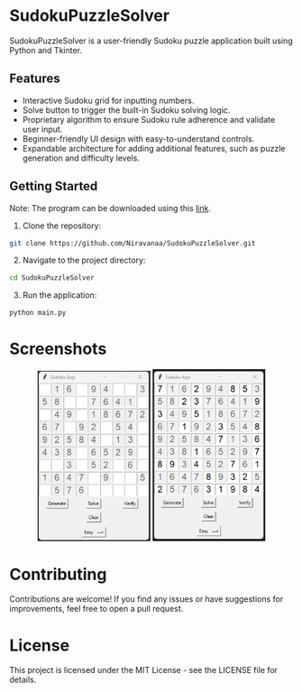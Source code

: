 # SudokuPuzzleSolver

SudokuPuzzleSolver is a user-friendly Sudoku puzzle application built using Python and Tkinter.

## Features

- Interactive Sudoku grid for inputting numbers.
- Solve button to trigger the built-in Sudoku solving logic.
- Proprietary algorithm to ensure Sudoku rule adherence and validate user input.
- Beginner-friendly UI design with easy-to-understand controls.
- Expandable architecture for adding additional features, such as puzzle generation and difficulty levels.

## Getting Started

Note: The program can be downloaded using this [link](https://drive.google.com/uc?export=download&id=1GpWpa9LOUc_4umnFarWZUshLOi2eYR8c).

1. Clone the repository:
```bash
git clone https://github.com/Niravanaa/SudokuPuzzleSolver.git
```
   
2. Navigate to the project directory:
```bash
cd SudokuPuzzleSolver
```

3. Run the application:
```bash
python main.py
```

# Screenshots

<p align="center">
  <img src="https://raw.githubusercontent.com/Niravanaa/SudokuPuzzleSolver/main/screenshots/Screenshot%201.png" alt="Screenshot 1" width="200">
  <img src="https://raw.githubusercontent.com/Niravanaa/SudokuPuzzleSolver/main/screenshots/Screenshot%202.png" alt="Screenshot 2" width="200">
</p>

# Contributing

Contributions are welcome! If you find any issues or have suggestions for improvements, feel free to open a pull request.

# License

This project is licensed under the MIT License - see the LICENSE file for details.
